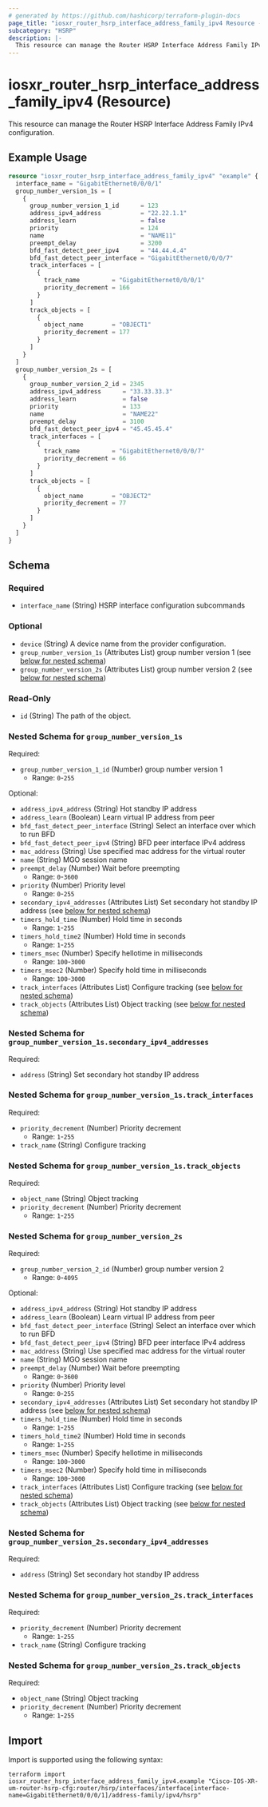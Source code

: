 ```yaml
---
# generated by https://github.com/hashicorp/terraform-plugin-docs
page_title: "iosxr_router_hsrp_interface_address_family_ipv4 Resource - terraform-provider-iosxr"
subcategory: "HSRP"
description: |-
  This resource can manage the Router HSRP Interface Address Family IPv4 configuration.
---
```


# iosxr_router_hsrp_interface_address_family_ipv4 (Resource)

This resource can manage the Router HSRP Interface Address Family IPv4 configuration.

## Example Usage

```terraform
resource "iosxr_router_hsrp_interface_address_family_ipv4" "example" {
  interface_name = "GigabitEthernet0/0/0/1"
  group_number_version_1s = [
    {
      group_number_version_1_id      = 123
      address_ipv4_address           = "22.22.1.1"
      address_learn                  = false
      priority                       = 124
      name                           = "NAME11"
      preempt_delay                  = 3200
      bfd_fast_detect_peer_ipv4      = "44.44.4.4"
      bfd_fast_detect_peer_interface = "GigabitEthernet0/0/0/7"
      track_interfaces = [
        {
          track_name         = "GigabitEthernet0/0/0/1"
          priority_decrement = 166
        }
      ]
      track_objects = [
        {
          object_name        = "OBJECT1"
          priority_decrement = 177
        }
      ]
    }
  ]
  group_number_version_2s = [
    {
      group_number_version_2_id = 2345
      address_ipv4_address      = "33.33.33.3"
      address_learn             = false
      priority                  = 133
      name                      = "NAME22"
      preempt_delay             = 3100
      bfd_fast_detect_peer_ipv4 = "45.45.45.4"
      track_interfaces = [
        {
          track_name         = "GigabitEthernet0/0/0/7"
          priority_decrement = 66
        }
      ]
      track_objects = [
        {
          object_name        = "OBJECT2"
          priority_decrement = 77
        }
      ]
    }
  ]
}
```

<!-- schema generated by tfplugindocs -->
## Schema

### Required

- `interface_name` (String) HSRP interface configuration subcommands

### Optional

- `device` (String) A device name from the provider configuration.
- `group_number_version_1s` (Attributes List) group number version 1 (see [below for nested schema](#nestedatt--group_number_version_1s))
- `group_number_version_2s` (Attributes List) group number version 2 (see [below for nested schema](#nestedatt--group_number_version_2s))

### Read-Only

- `id` (String) The path of the object.

<a id="nestedatt--group_number_version_1s"></a>
### Nested Schema for `group_number_version_1s`

Required:

- `group_number_version_1_id` (Number) group number version 1
  - Range: `0`-`255`

Optional:

- `address_ipv4_address` (String) Hot standby IP address
- `address_learn` (Boolean) Learn virtual IP address from peer
- `bfd_fast_detect_peer_interface` (String) Select an interface over which to run BFD
- `bfd_fast_detect_peer_ipv4` (String) BFD peer interface IPv4 address
- `mac_address` (String) Use specified mac address for the virtual router
- `name` (String) MGO session name
- `preempt_delay` (Number) Wait before preempting
  - Range: `0`-`3600`
- `priority` (Number) Priority level
  - Range: `0`-`255`
- `secondary_ipv4_addresses` (Attributes List) Set secondary hot standby IP address (see [below for nested schema](#nestedatt--group_number_version_1s--secondary_ipv4_addresses))
- `timers_hold_time` (Number) Hold time in seconds
  - Range: `1`-`255`
- `timers_hold_time2` (Number) Hold time in seconds
  - Range: `1`-`255`
- `timers_msec` (Number) Specify hellotime in milliseconds
  - Range: `100`-`3000`
- `timers_msec2` (Number) Specify hold time in milliseconds
  - Range: `100`-`3000`
- `track_interfaces` (Attributes List) Configure tracking (see [below for nested schema](#nestedatt--group_number_version_1s--track_interfaces))
- `track_objects` (Attributes List) Object tracking (see [below for nested schema](#nestedatt--group_number_version_1s--track_objects))

<a id="nestedatt--group_number_version_1s--secondary_ipv4_addresses"></a>
### Nested Schema for `group_number_version_1s.secondary_ipv4_addresses`

Required:

- `address` (String) Set secondary hot standby IP address


<a id="nestedatt--group_number_version_1s--track_interfaces"></a>
### Nested Schema for `group_number_version_1s.track_interfaces`

Required:

- `priority_decrement` (Number) Priority decrement
  - Range: `1`-`255`
- `track_name` (String) Configure tracking


<a id="nestedatt--group_number_version_1s--track_objects"></a>
### Nested Schema for `group_number_version_1s.track_objects`

Required:

- `object_name` (String) Object tracking
- `priority_decrement` (Number) Priority decrement
  - Range: `1`-`255`



<a id="nestedatt--group_number_version_2s"></a>
### Nested Schema for `group_number_version_2s`

Required:

- `group_number_version_2_id` (Number) group number version 2
  - Range: `0`-`4095`

Optional:

- `address_ipv4_address` (String) Hot standby IP address
- `address_learn` (Boolean) Learn virtual IP address from peer
- `bfd_fast_detect_peer_interface` (String) Select an interface over which to run BFD
- `bfd_fast_detect_peer_ipv4` (String) BFD peer interface IPv4 address
- `mac_address` (String) Use specified mac address for the virtual router
- `name` (String) MGO session name
- `preempt_delay` (Number) Wait before preempting
  - Range: `0`-`3600`
- `priority` (Number) Priority level
  - Range: `0`-`255`
- `secondary_ipv4_addresses` (Attributes List) Set secondary hot standby IP address (see [below for nested schema](#nestedatt--group_number_version_2s--secondary_ipv4_addresses))
- `timers_hold_time` (Number) Hold time in seconds
  - Range: `1`-`255`
- `timers_hold_time2` (Number) Hold time in seconds
  - Range: `1`-`255`
- `timers_msec` (Number) Specify hellotime in milliseconds
  - Range: `100`-`3000`
- `timers_msec2` (Number) Specify hold time in milliseconds
  - Range: `100`-`3000`
- `track_interfaces` (Attributes List) Configure tracking (see [below for nested schema](#nestedatt--group_number_version_2s--track_interfaces))
- `track_objects` (Attributes List) Object tracking (see [below for nested schema](#nestedatt--group_number_version_2s--track_objects))

<a id="nestedatt--group_number_version_2s--secondary_ipv4_addresses"></a>
### Nested Schema for `group_number_version_2s.secondary_ipv4_addresses`

Required:

- `address` (String) Set secondary hot standby IP address


<a id="nestedatt--group_number_version_2s--track_interfaces"></a>
### Nested Schema for `group_number_version_2s.track_interfaces`

Required:

- `priority_decrement` (Number) Priority decrement
  - Range: `1`-`255`
- `track_name` (String) Configure tracking


<a id="nestedatt--group_number_version_2s--track_objects"></a>
### Nested Schema for `group_number_version_2s.track_objects`

Required:

- `object_name` (String) Object tracking
- `priority_decrement` (Number) Priority decrement
  - Range: `1`-`255`

## Import

Import is supported using the following syntax:

```shell
terraform import iosxr_router_hsrp_interface_address_family_ipv4.example "Cisco-IOS-XR-um-router-hsrp-cfg:router/hsrp/interfaces/interface[interface-name=GigabitEthernet0/0/0/1]/address-family/ipv4/hsrp"
```
